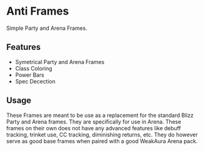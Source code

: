 # Anti Frames

Simple Party and Arena Frames.

## Features

- Symetrical Party and Arena Frames
- Class Coloring
- Power Bars
- Spec Decection

## Usage

These Frames are meant to be use as a replacement for the standard Blizz Party and Arena frames. They are specifically for use in Arena. These frames on their own does not have any advanced features like debuff tracking, trinket use, CC tracking, diminishing returns, etc. They do however serve as good base frames when paired with a good WeakAura Arena pack.